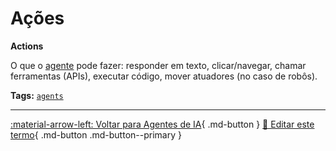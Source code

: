 # Ações

**Actions**

O que o [agente](../agentes-ia/agente.md) pode fazer: responder em texto, clicar/navegar, chamar ferramentas (APIs), executar código, mover atuadores (no caso de robôs).


**Tags:** [`agents`](../tags.md#agents)

---

[:material-arrow-left: Voltar para Agentes de IA](index.md){ .md-button }
[📝 Editar este termo](https://github.com/seu-usuario/glossario-ia/edit/main/glossario.yaml){ .md-button .md-button--primary }
